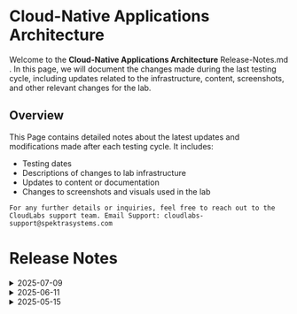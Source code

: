 # Cloud-Native Applications Architecture

Welcome to the **Cloud-Native Applications Architecture** Release-Notes.md . In this page, we will document the changes made during the last testing cycle, including updates related to the infrastructure, content, screenshots, and other relevant changes for the lab.

## Overview

This Page contains detailed notes about the latest updates and modifications made after each testing cycle. It includes:

- Testing dates
- Descriptions of changes to lab infrastructure
- Updates to content or documentation
- Changes to screenshots and visuals used in the lab

`For any further details or inquiries, feel free to reach out to the CloudLabs support team. Email Support: cloudlabs-support@spektrasystems.com`

# Release Notes
<details>
  <summary>2025-07-09</summary>

### Release Date: 2025-07-09

## Infrastructure Changes

The infrastructure has been updated to use a current and supported image, ensuring alignment with the overall lab flow.


## Content Changes

- **Change**: The most recent testing phase was completed without any issues or complications. All systems performed as expected, and there were no errors or failures encountered during the process.

## Screenshot Updates

- **Change**: Screenshots are up-to-date.

## Testing Notes

- **Testing Date**: 2025-07-09
</details>

<details>
  <summary>2025-06-11</summary>

### Release Date: 2025-06-11
## Infrastructure Changes

NA

## Content Changes

- **Change**: The most recent testing phase was completed without any issues or complications. All systems performed as expected, and there were no errors or failures encountered during the process.

## Screenshot Updates

- **Change**: Screenshots are up-to-date.

## Testing Notes

- **Testing Date**: 2025-06-11
</details>

<details>
  <summary>2025-05-15</summary>

### Release Date: 2025-05-15

## Infrastructure Changes

NA

## Content Changes

- **Change**:
    - Updated lab guide with multiple screenshots.
    - **Getting started page** updated with new CloudLabs UI changes.

## Screenshot Updates

- **Change**: Screenshots are up-to-date.

## Testing Notes

- **Testing Date**: 2025-05-15
</details>
